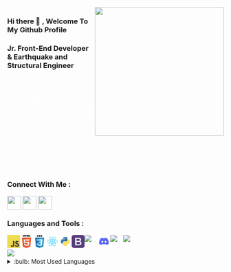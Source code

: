 <img src="https://media.giphy.com/media/PQ0VI3S5vqL5pwQQJX/giphy.gif" align="right" width="300" height ="300">

### Hi there 👋 , Welcome To My Github Profile

### Jr. Front-End Developer & Earthquake and Structural Engineer


<font color="white"> I'm Emircan. I received a bachelor's degree from Sakarya University, Department of Civil Engineering. I will receive my Master's Degree on Earthquake and Structural Engineering from Gebze Technical University in June 2023. But now I am developing myself in the Front-End field. I publish the projects I have done during this development process on this github profile. </font>

<br>

### Connect With Me : 

[<img height="32" width="32" src="https://unpkg.com/simple-icons@v6/icons/twitter.svg" align="center" />][twitter]
[<img height="32" width="32" src="https://unpkg.com/simple-icons@v6/icons/gmail.svg" align="center" />][Gmail]
[<img height="32" width="32" src="https://unpkg.com/simple-icons@v6/icons/linkedin.svg" align="center" />][linkedin]


### Languages and Tools :

<img src="https://raw.githubusercontent.com/github/explore/80688e429a7d4ef2fca1e82350fe8e3517d3494d/topics/javascript/javascript.png" width="30" align="left" >
<img src="https://raw.githubusercontent.com/github/explore/80688e429a7d4ef2fca1e82350fe8e3517d3494d/topics/html/html.png" width="30" align="left" >
<img src="https://raw.githubusercontent.com/github/explore/80688e429a7d4ef2fca1e82350fe8e3517d3494d/topics/css/css.png" width="30" align="left" >
<img src="https://raw.githubusercontent.com/github/explore/80688e429a7d4ef2fca1e82350fe8e3517d3494d/topics/react/react.png" width="30" align="left" >
<img src="https://raw.githubusercontent.com/github/explore/80688e429a7d4ef2fca1e82350fe8e3517d3494d/topics/python/python.png" width="30" align="left" >
<img src="https://raw.githubusercontent.com/github/explore/80688e429a7d4ef2fca1e82350fe8e3517d3494d/topics/bootstrap/bootstrap.png" width="30" align="left" >
<img src="https://git-scm.com/images/logo@2x.png" width="30" align="left" >
<img src="https://raw.githubusercontent.com/github/explore/80688e429a7d4ef2fca1e82350fe8e3517d3494d/topics/discord/discord.png" width="30" align="left" >
<img src="https://yt3.ggpht.com/_q52i8bUAEvcb7JR4e-eNTv23y2A_wg5sCz0NC0GrGtcw1CRMWJSOPVHUDh_bngD0q4gMvVeoA=s900-c-k-c0x00ffffff-no-rj" width="30" align="left" >
<img src="https://www.girisimhaberleri.com/wp-content/uploads/2021/09/slack-nedir.png" width="30" align="left" >

<br>
<br>

<img src="https://github-readme-stats.vercel.app/api?username=emircandemr&theme=highcontrast">

<br>

<details>
<summary>
:bulb: Most Used Languages
</summary>
<img src="https://github-readme-stats.vercel.app/api/top-langs/?username=emircandemr&langs_count=8&theme=highcontrast">
</details>


[Gmail]: emircanndemr@gmail.com

[linkedin]: https://www.linkedin.com/in/emircandemr/

[twitter]: https://twitter.com/emircandmir





<!--
**emircandemr/emircandemr** is a ✨ _special_ ✨ repository because its `README.md` (this file) appears on your GitHub profile.

Here are some ideas to get you started:

- 🔭 I’m currently working on ...
- 🌱 I’m currently learning ...
- 👯 I’m looking to collaborate on ...
- 🤔 I’m looking for help with ...
- 💬 Ask me about ...
- 📫 How to reach me: ...
- 😄 Pronouns: ...
- ⚡ Fun fact: ...
-->
